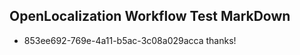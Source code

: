 ## OpenLocalization Workflow Test MarkDown
* 853ee692-769e-4a11-b5ac-3c08a029acca thanks!

<!--HONumber=Aug16_HO4-->



